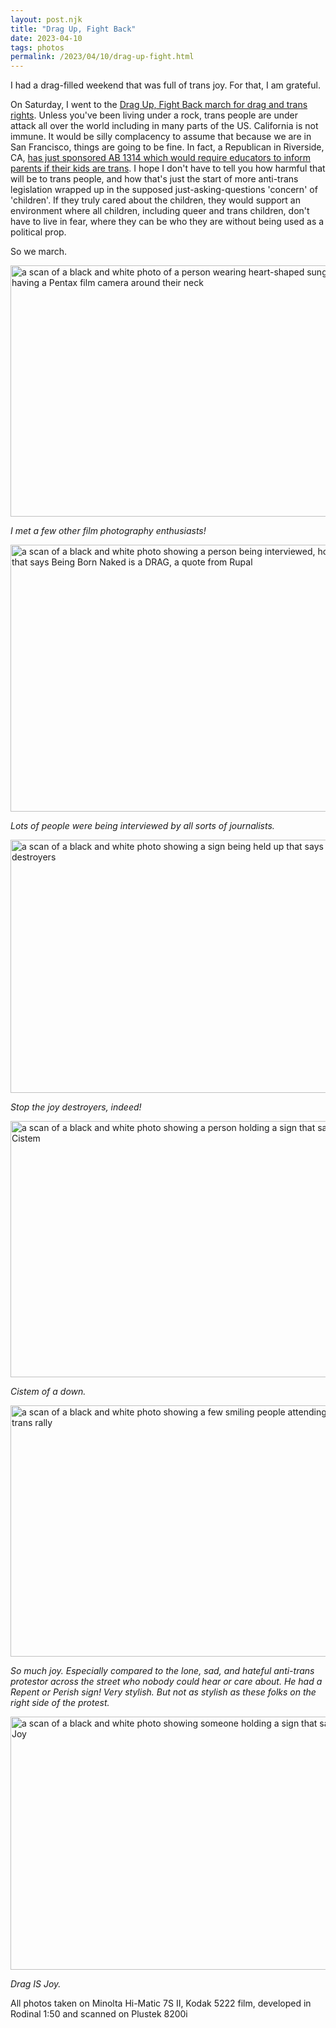 ```yaml
---
layout: post.njk
title: "Drag Up, Fight Back"
date: 2023-04-10
tags: photos
permalink: /2023/04/10/drag-up-fight.html
---
```

I had a drag-filled weekend that was full of trans joy. For that, I am grateful.

On Saturday, I went to the [Drag Up, Fight Back march for drag and trans rights](https://www.sfgate.com/bayarea/article/san-francisco-drag-up-fight-back-march-17887311.php). Unless you've been living under a rock, trans people are under attack all over the world including in many parts of the US. California is not immune. It would be silly complacency to assume that because we are in San Francisco, things are going to be fine. In fact, a Republican in Riverside, CA, [has just sponsored AB 1314 which would require educators to inform parents if their kids are trans](https://www.latimes.com/california/story/2023-03-15/california-bill-would-require-schools-to-notify-parents-if-child-is-transgender). I hope I don't have to tell you how harmful that will be to trans people, and how that's just the start of more anti-trans legislation wrapped up in the supposed just-asking-questions 'concern' of 'children'. If they truly cared about the children, they would support an environment where all children, including queer and trans children, don't have to live in fear, where they can be who they are without being used as a political prop.

So we march.

<img src="/photos/uploads/193231206c.jpg" width="600" height="402" alt="a scan of a black and white photo of a person wearing heart-shaped sunglasses and having a Pentax film camera around their neck" />

*I met a few other film photography enthusiasts!*

<img src="/photos/uploads/ca8954e143.jpg" width="600" height="427" alt="a scan of a black and white photo showing a person being interviewed, holding a sign that says Being Born Naked is a DRAG, a quote from Rupal" />

*Lots of people were being interviewed by all sorts of journalists.*

<img src="/photos/uploads/305a3b87cf.jpg" width="600" height="405" alt="a scan of a black and white photo showing a sign being held up that says stop the joy destroyers" />

*Stop the joy destroyers, indeed!*

<img src="/photos/uploads/2979cf08de.jpg" width="600" height="410" alt="a scan of a black and white photo showing a person holding a sign that says Smash the Cistem" />

*Cistem of a down.*

<img src="/photos/uploads/61d8deddf9.jpg" width="600" height="402" alt="a scan of a black and white photo showing a few smiling people attending the drag and trans rally" />

*So much joy. Especially compared to the lone, sad, and hateful anti-trans protestor across the street who nobody could hear or care about. He had a Repent or Perish sign! Very stylish. But not as stylish as these folks on the right side of the protest.*

<img src="/photos/uploads/92ffb58042.jpg" width="600" height="405" alt="a scan of a black and white photo showing someone holding a sign that says Drag is Joy " />

*Drag IS Joy.*

All photos taken on Minolta Hi-Matic 7S II, Kodak 5222 film, developed in Rodinal 1:50 and scanned on Plustek 8200i
